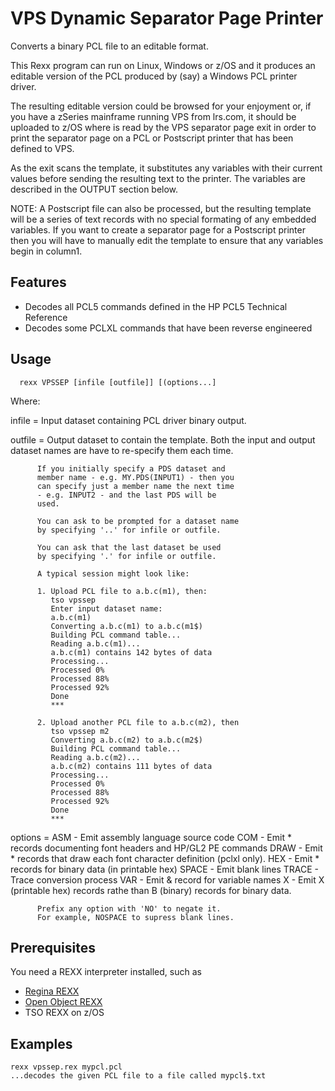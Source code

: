 VPS Dynamic Separator Page Printer
==================================
Converts a binary PCL file to an editable format.

This Rexx program can run on Linux, Windows or z/OS and it
produces an editable version of the PCL produced by (say) a
Windows PCL printer driver.

The resulting editable version could be browsed for your
enjoyment or, if you have a zSeries mainframe running
VPS from lrs.com, it should be uploaded to z/OS 
where is read by the VPS separator page exit in order to 
print the separator page on a PCL or Postscript printer
that has been defined to VPS.

As the exit scans the template, it substitutes any
variables with their current values before sending the 
resulting text to the printer.  The variables are
described in the OUTPUT section below.

NOTE: A Postscript file can also be processed, but the 
resulting template will be a series of text records
with no special formating of any embedded variables.
If you want to create a separator page for a Postscript
printer then you will have to manually edit the
template to ensure that any variables begin in column1.

Features
--------
* Decodes all PCL5 commands defined in the HP PCL5 Technical Reference
* Decodes some PCLXL commands that have been reverse engineered

Usage
-----

      rexx VPSSEP [infile [outfile]] [(options...]
Where:

infile  = Input dataset containing PCL driver binary 
          output.

outfile = Output dataset to contain the template.
          Both the input and output dataset names are
          have to re-specify them each time.

          If you initially specify a PDS dataset and
          member name - e.g. MY.PDS(INPUT1) - then you 
          can specify just a member name the next time 
          - e.g. INPUT2 - and the last PDS will be
          used.

          You can ask to be prompted for a dataset name
          by specifying '..' for infile or outfile.

          You can ask that the last dataset be used
          by specifying '.' for infile or outfile.

          A typical session might look like:

          1. Upload PCL file to a.b.c(m1), then:
             tso vpssep
             Enter input dataset name:
             a.b.c(m1)
             Converting a.b.c(m1) to a.b.c(m1$)
             Building PCL command table...
             Reading a.b.c(m1)...
             a.b.c(m1) contains 142 bytes of data
             Processing...
             Processed 0%
             Processed 88%
             Processed 92%
             Done
             ***

          2. Upload another PCL file to a.b.c(m2), then
             tso vpssep m2
             Converting a.b.c(m2) to a.b.c(m2$)
             Building PCL command table...
             Reading a.b.c(m2)...
             a.b.c(m2) contains 111 bytes of data
             Processing...
             Processed 0%
             Processed 88%
             Processed 92%
             Done
             ***

options = ASM    - Emit assembly language source code
          COM    - Emit * records documenting font
                   headers and HP/GL2 PE commands
          DRAW   - Emit * records that draw each font
                   character definition (pclxl only).
          HEX    - Emit * records for binary data (in
                   printable hex)
          SPACE  - Emit blank lines
          TRACE  - Trace conversion process
          VAR    - Emit & record for variable names
          X      - Emit X (printable hex) records rathe
                   than B (binary) records for binary
                   data.

          Prefix any option with 'NO' to negate it.
          For example, NOSPACE to supress blank lines.
          
Prerequisites
-------------
You need a REXX interpreter installed, such as
  * [Regina REXX](http://regina-rexx.sourceforge.net)
  * [Open Object REXX](http://www.oorexx.org/)
  * TSO REXX on z/OS


Examples
-------
    rexx vpssep.rex mypcl.pcl
    ...decodes the given PCL file to a file called mypcl$.txt